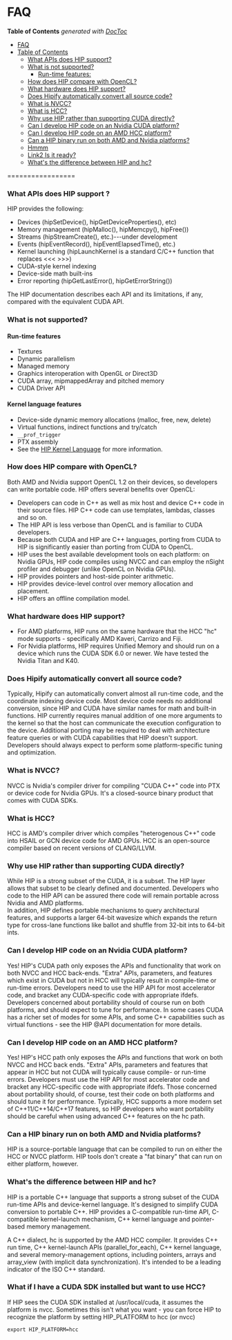 # FAQ

<!-- START doctoc generated TOC please keep comment here to allow auto update -->
<!-- DON'T EDIT THIS SECTION, INSTEAD RE-RUN doctoc TO UPDATE -->
**Table of Contents**  *generated with [DocToc](https://github.com/thlorenz/doctoc)*

- [FAQ](#faq)
- [Table of Contents](#table-of-contents)
    - [What APIs does HIP support?](#what-apis-does-hip-support)
    - [What is not supported?](#what-is-not-supported)
      - [Run-time features:](#run-time-features)
    - [How does HIP compare with OpenCL?](#how-does-hip-compare-with-opencl)
    - [What hardware does HIP support?](#what-hardware-does-hip-support)
    - [Does Hipify automatically convert all source code?](#does-hipify-automatically-convert-all-source-code)
    - [What is NVCC?](#what-is-nvcc)
    - [What is HCC?](#what-is-hcc)
    - [Why use HIP rather than supporting CUDA directly?](#why-use-hip-rather-than-supporting-cuda-directly)
    - [Can I develop HIP code on an Nvidia CUDA platform?](#can-i-develop-hip-code-on-an-nvidia-cuda-platform)
    - [Can I develop HIP code on an AMD HCC platform?](#can-i-develop-hip-code-on-an-amd-hcc-platform)
    - [Can a HIP binary run on both AMD and Nvidia platforms?](#can-a-hip-binary-run-on-both-amd-and-nvidia-platforms)
    - [Hmmm](#hmmm)
    - [Link2 Is it ready?](#link2-is-it-ready)
    - [What's the difference between HIP and hc?](#whats-the-difference-between-hip-and-hc)

<!-- END doctoc generated TOC please keep comment here to allow auto update -->
=================


### What APIs does HIP support ?
HIP provides the following:
- Devices (hipSetDevice(), hipGetDeviceProperties(), etc)
- Memory management (hipMalloc(), hipMemcpy(), hipFree())
- Streams (hipStreamCreate(), etc.)---under development
- Events (hipEventRecord(), hipEventElapsedTime(), etc.)
- Kernel launching (hipLaunchKernel is a standard C/C++ function that replaces <<< >>>)
- CUDA-style kernel indexing
- Device-side math built-ins
- Error reporting (hipGetLastError(), hipGetErrorString())

The HIP documentation describes each API and its limitations, if any, compared with the equivalent CUDA API.

### What is not supported?
#### Run-time features
- Textures 
- Dynamic parallelism
- Managed memory
- Graphics interoperation with OpenGL or Direct3D
- CUDA array, mipmappedArray and pitched memory
- CUDA Driver API
   
#### Kernel language features
- Device-side dynamic memory allocations (malloc, free, new, delete)
- Virtual functions, indirect functions and try/catch
- `__prof_trigger` 
- PTX assembly
- See the [HIP Kernel Language](hip_kernel_language.md) for more information.

### How does HIP compare with OpenCL?
Both AMD and Nvidia support OpenCL 1.2 on their devices, so developers can write portable code.
HIP offers several benefits over OpenCL:
- Developers can code in C++ as well as mix host and device C++ code in their source files. HIP C++ code can use templates, lambdas, classes and so on.
- The HIP API is less verbose than OpenCL and is familiar to CUDA developers.
- Because both CUDA and HIP are C++ languages, porting from CUDA to HIP is significantly easier than porting from CUDA to OpenCL.
- HIP uses the best available development tools on each platform: on Nvidia GPUs, HIP code compiles using NVCC and can employ the nSight profiler and debugger (unlike OpenCL on Nvidia GPUs).
- HIP provides pointers and host-side pointer arithmetic.
- HIP provides device-level control over memory allocation and placement.
- HIP offers an offline compilation model.

### What hardware does HIP support?
- For AMD platforms, HIP runs on the same hardware that the HCC "hc" mode supports - specifically AMD Kaveri, Carrizo and Fiji.
- For Nvidia platforms, HIP requires Unified Memory and should run on a device which runs the CUDA SDK 6.0 or newer. We have tested the Nvidia Titan and K40.

### Does Hipify automatically convert all source code?
Typically, Hipify can automatically convert almost all run-time code, and the coordinate indexing device code. 
Most device code needs no additional conversion, since HIP and CUDA have similar names for math and built-in functions. 
HIP currently requires manual addition of one more arguments to the kernel so that the host can communicate the execution configuration to the device. 
Additional porting may be required to deal with architecture feature queries or with CUDA capabilities that HIP doesn't support. 
Developers should always expect to perform some platform-specific tuning and optimization.

### What is NVCC?
NVCC is Nvidia's compiler driver for compiling "CUDA C++" code into PTX or device code for Nvidia GPUs. It's a closed-source binary product that comes with CUDA SDKs.

### What is HCC?
HCC is AMD's compiler driver which compiles "heterogenous C++" code into HSAIL or GCN device code for AMD GPUs.  HCC is an open-source compiler based on recent versions of CLANG/LLVM.

### Why use HIP rather than supporting CUDA directly?
While HIP is a strong subset of the CUDA, it is a subset.  The HIP layer allows that subset to be clearly defined and documented.
Developers who code to the HIP API can be assured there code will remain portable across Nvidia and AMD platforms.  
In addition, HIP defines portable mechanisms to query architectural features, and supports a larger 64-bit wavesize which expands the return type for cross-lane functions like ballot and shuffle from 32-bit ints to 64-bit ints.  

### Can I develop HIP code on an Nvidia CUDA platform?
Yes!  HIP's CUDA path only exposes the APIs and functionality that work on both NVCC and HCC back-ends.
"Extra" APIs, parameters, and features which exist in CUDA but not in HCC will typically result in compile-time or run-time errors.
Developers need to use the HIP API for most accelerator code, and bracket any CUDA-specific code with appropriate ifdefs.
Developers concerned about portability should of course run on both platforms, and should expect to tune for performance.
In some cases CUDA has a richer set of modes for some APIs, and some C++ capabilities such as virtual functions - see the HIP @API documentation for more details.

### Can I develop HIP code on an AMD HCC platform?
Yes! HIP's HCC path only exposes the APIs and functions that work on both NVCC and HCC back ends. "Extra" APIs, parameters and features that appear in HCC but not CUDA will typically cause compile- or run-time errors. Developers must use the HIP API for most accelerator code and bracket any HCC-specific code with appropriate ifdefs. Those concerned about portability should, of course, test their code on both platforms and should tune it for performance. Typically, HCC supports a more modern set of C++11/C++14/C++17 features, so HIP developers who want portability should be careful when using advanced C++ features on the hc path.

### Can a HIP binary run on both AMD and Nvidia platforms?
HIP is a source-portable language that can be compiled to run on either the HCC or NVCC platform. HIP tools don't create a "fat binary" that can run on either platform, however.


### What's the difference between HIP and hc?
HIP is a portable C++ language that supports a strong subset of the CUDA run-time APIs and device-kernel language. It's designed to simplify CUDA conversion to portable C++. HIP provides a C-compatible run-time API, C-compatible kernel-launch mechanism, C++ kernel language and pointer-based memory management.

A C++ dialect, hc is supported by the AMD HCC compiler. It provides C++ run time, C++ kernel-launch APIs (parallel_for_each), C++ kernel language, and several memory-management options, including pointers, arrays and array_view (with implicit data synchronization). It's intended to be a leading indicator of the ISO C++ standard.

### What if I have a CUDA SDK installed but want to use HCC?
If HIP sees the CUDA SDK installed at /usr/local/cuda, it assumes the platform is nvcc.  Sometimes this isn't what you want - you can force HIP to recognize the platform by setting HIP_PLATFORM to hcc (or nvcc)
```
export HIP_PLATFORM=hcc
```
